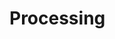 # Processing



<img src="C:\Users\Usuario\Documents\00 Proyectos\Processing Folder\sketch_3D\planets2.gif" alt="" />
